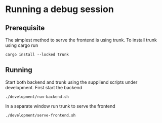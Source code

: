 # Running a debug session

## Prerequisite
The simplest method to serve the frontend is using trunk. To install trunk using cargo run

```
cargo install --locked trunk
```

## Running
Start both backend and trunk using the suppliend scripts under development. First start the backend

```shell
./development/run-backend.sh
```

In a separate window run trunk to serve the frontend

```shell
./development/serve-frontend.sh
```
